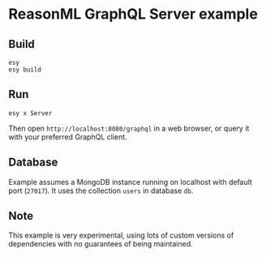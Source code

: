 # ReasonML GraphQL Server example

## Build

```
esy
esy build
```

## Run

```
esy x Server
```

Then open `http://localhost:8080/graphql` in a web browser, or query it with your preferred GraphQL client.

## Database

Example assumes a MongoDB instance running on localhost with default port (`27017`). It uses the collection `users` in database `db`.

## Note

This example is very experimental, using lots of custom versions of dependencies with no guarantees of being maintained.
